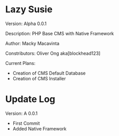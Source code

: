 Lazy Susie
==========

Version: Alpha 0.0.1

Description:
PHP Base CMS with Native Framework

Author: Macky Macavinta

Constributors: Oliver Ong aka[blockhead123]

Current Plans:
+ Creation of CMS Default Database
+ Creation of CMS Installer

Update Log
==========
Version: A 0.0.1
+ First Commit
+ Added Native Framework
